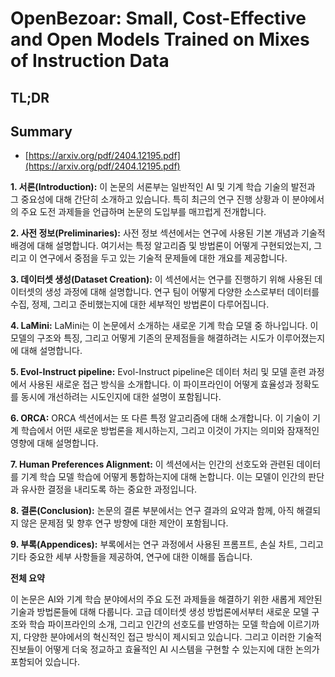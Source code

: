 # OpenBezoar: Small, Cost-Effective and Open Models Trained on Mixes of Instruction Data
## TL;DR
## Summary
- [https://arxiv.org/pdf/2404.12195.pdf](https://arxiv.org/pdf/2404.12195.pdf)

**1. 서론(Introduction):**
이 논문의 서론부는 일반적인 AI 및 기계 학습 기술의 발전과 그 중요성에 대해 간단히 소개하고 있습니다. 특히 최근의 연구 진행 상황과 이 분야에서의 주요 도전 과제들을 언급하며 논문의 도입부를 매끄럽게 전개합니다.

**2. 사전 정보(Preliminaries):**
사전 정보 섹션에서는 연구에 사용된 기본 개념과 기술적 배경에 대해 설명합니다. 여기서는 특정 알고리즘 및 방법론이 어떻게 구현되었는지, 그리고 이 연구에서 중점을 두고 있는 기술적 문제들에 대한 개요를 제공합니다.

**3. 데이터셋 생성(Dataset Creation):**
이 섹션에서는 연구를 진행하기 위해 사용된 데이터셋의 생성 과정에 대해 설명합니다. 연구 팀이 어떻게 다양한 소스로부터 데이터를 수집, 정제, 그리고 준비했는지에 대한 세부적인 방법론이 다루어집니다.

**4. LaMini:**
LaMini는 이 논문에서 소개하는 새로운 기계 학습 모델 중 하나입니다. 이 모델의 구조와 특징, 그리고 어떻게 기존의 문제점들을 해결하려는 시도가 이루어졌는지에 대해 설명합니다.

**5. Evol-Instruct pipeline:**
Evol-Instruct pipeline은 데이터 처리 및 모델 훈련 과정에서 사용된 새로운 접근 방식을 소개합니다. 이 파이프라인이 어떻게 효율성과 정확도를 동시에 개선하려는 시도인지에 대한 설명이 포함됩니다.

**6. ORCA:**
ORCA 섹션에서는 또 다른 특정 알고리즘에 대해 소개합니다. 이 기술이 기계 학습에서 어떤 새로운 방법론을 제시하는지, 그리고 이것이 가지는 의미와 잠재적인 영향에 대해 설명합니다.

**7. Human Preferences Alignment:**
이 섹션에서는 인간의 선호도와 관련된 데이터를 기계 학습 모델 학습에 어떻게 통합하는지에 대해 논합니다. 이는 모델이 인간의 판단과 유사한 결정을 내리도록 하는 중요한 과정입니다.

**8. 결론(Conclusion):**
논문의 결론 부분에서는 연구 결과의 요약과 함께, 아직 해결되지 않은 문제점 및 향후 연구 방향에 대한 제안이 포함됩니다.

**9. 부록(Appendices):**
부록에서는 연구 과정에서 사용된 프롬프트, 손실 차트, 그리고 기타 중요한 세부 사항들을 제공하여, 연구에 대한 이해를 돕습니다.

**전체 요약**


이 논문은 AI와 기계 학습 분야에서의 주요 도전 과제들을 해결하기 위한 새롭게 제안된 기술과 방법론들에 대해 다룹니다. 고급 데이터셋 생성 방법론에서부터 새로운 모델 구조와 학습 파이프라인의 소개, 그리고 인간의 선호도를 반영하는 모델 학습에 이르기까지, 다양한 분야에서의 혁신적인 접근 방식이 제시되고 있습니다. 그리고 이러한 기술적 진보들이 어떻게 더욱 정교하고 효율적인 AI 시스템을 구현할 수 있는지에 대한 논의가 포함되어 있습니다. 
